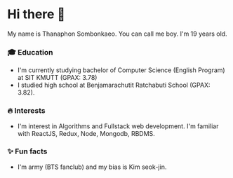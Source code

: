 # Hi there 👋
My name is Thanaphon Sombonkaeo. You can call me boy. I'm 19 years old.
### 🎓 Education
- I'm currently studying bachelor of Computer Science (English Program) at SIT KMUTT (GPAX: 3.78)
- I studied high school at Benjamarachutit Ratchabuti School (GPAX: 3.82).
### 🔥 Interests
- I'm interest in Algorithms and Fullstack web development. I'm familiar with ReactJS, Redux, Node, Mongodb, RBDMS.
### ✨ Fun facts
- I'm army (BTS fanclub) and my bias is Kim seok-jin.
